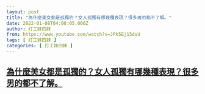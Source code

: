 ```yaml
---
layout: post
title: "為什麼美女都是孤獨的？女人孤獨有哪幾種表現？很多男的都不了解。"
date: 2022-01-08T04:00:05.000Z
author: 打工妹四妹
from: https://www.youtube.com/watch?v=JPk5Ej15dvU
tags: [ 打工妹四妹 ]
categories: [ 打工妹四妹 ]
---
```

<!--1641614405000-->
[為什麼美女都是孤獨的？女人孤獨有哪幾種表現？很多男的都不了解。](https://www.youtube.com/watch?v=JPk5Ej15dvU)
------

<div>

</div>
